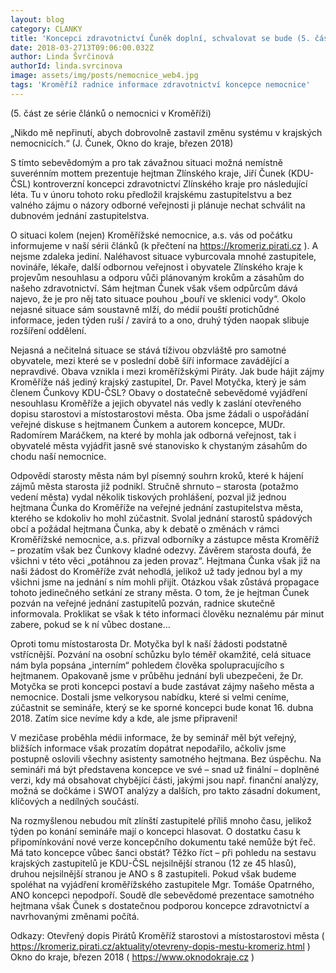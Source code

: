 ```yaml
---
layout: blog
category: CLANKY
title: 'Koncepci zdravotnictví Čuněk doplní, schvalovat se bude (5. část)'
date: 2018-03-2713T09:06:00.032Z
author: Linda Švrčinová
authorId: linda.svrcinova
image: assets/img/posts/nemocnice_web4.jpg
tags: 'Kroměříž radnice informace zdravotnictví koncepce nemocnice'
---
```


(5. část ze série článků o nemocnici v Kroměříži)

„Nikdo mě nepřinutí, abych dobrovolně zastavil změnu systému v krajských nemocnicích.“ (J. Čunek, Okno do kraje, březen 2018)

S tímto sebevědomým a pro tak závažnou situaci možná nemístně suverénním mottem prezentuje hejtman Zlínského kraje, Jiří Čunek (KDU-ČSL) kontroverzní koncepci zdravotnictví Zlínského kraje pro následující léta. Tu v únoru tohoto roku předložil krajskému zastupitelstvu a bez valného zájmu o názory odborné veřejnosti ji plánuje nechat schválit na dubnovém jednání zastupitelstva.

O situaci kolem (nejen) Kroměřížské nemocnice, a.s. vás od počátku informujeme v naší sérii článků (k přečtení na https://kromeriz.pirati.cz ). A nejsme zdaleka jediní. Naléhavost situace vyburcovala mnohé zastupitele, novináře, lékaře, další odbornou veřejnost i obyvatele Zlínského kraje k projevům nesouhlasu a odporu vůči plánovaným krokům a zásahům do našeho zdravotnictví. Sám hejtman Čunek však všem odpůrcům dává najevo, že je pro něj tato situace pouhou „bouří ve sklenici vody“. Okolo nejasné situace sám soustavně mlží, do médií pouští protichůdné informace, jeden týden ruší / zavírá to a ono, druhý týden naopak slibuje rozšíření oddělení. 

Nejasná a nečitelná situace se stává tíživou obzvláště pro samotné obyvatele, mezi které se v poslední době šíří informace zavádějící a nepravdivé. Obava vznikla i mezi kroměřížskými Piráty. Jak bude hájit zájmy Kroměříže náš jediný krajský zastupitel, Dr. Pavel Motyčka, který je sám členem Čunkovy KDU-ČSL? Obavy o dostatečně sebevědomé vyjádření nesouhlasu Kroměříže a jejich obyvatel nás vedly k zaslání otevřeného dopisu starostovi a místostarostovi města. Oba jsme žádali o uspořádání veřejné diskuse s hejtmanem Čunkem a autorem koncepce, MUDr. Radomírem Maráčkem, na které by mohla jak odborná veřejnost, tak i obyvatelé města vyjádřit jasně své stanovisko k chystaným zásahům do chodu naší nemocnice.

Odpovědí starosty města nám byl písemný souhrn kroků, které k hájení zájmů města starosta již podnikl. Stručně shrnuto – starosta (potažmo vedení města) vydal několik tiskových prohlášení, pozval již jednou hejtmana Čunka do Kroměříže na veřejné jednání zastupitelstva města, kterého se kdokoliv ho mohl zúčastnit. Svolal jednání starostů spádových obcí a požádal hejtmana Čunka, aby k debatě o změnách v rámci Kroměřížské nemocnice, a.s. přizval odborníky a zástupce města Kroměříž – prozatím však bez Čunkovy kladné odezvy. Závěrem starosta doufá, že všichni v této věci „potáhnou za jeden provaz“. Hejtmana Čunka však již na naši žádost do Kroměříže zvát nehodlá, jelikož už tady jednou byl a my všichni jsme na jednání s ním mohli přijít. Otázkou však zůstává propagace tohoto jedinečného setkání ze strany města. O tom, že je hejtman Čunek pozván na veřejné jednání zastupitelů pozván, radnice skutečně informovala. Proklikat se však k této informaci člověku neznalému pár minut zabere, pokud se k ní vůbec dostane…

Oproti tomu místostarosta Dr. Motyčka byl k naší žádosti podstatně vstřícnější. Pozvání na osobní schůzku bylo téměř okamžité, celá situace nám byla popsána „interním“ pohledem člověka spolupracujícího s hejtmanem. Opakovaně jsme v průběhu jednání byli ubezpečeni, že Dr. Motyčka se proti koncepci postaví a bude zastávat zájmy našeho města a nemocnice. Dostali jsme velkorysou nabídku, které si velmi ceníme, zúčastnit se semináře, který se ke sporné koncepci bude konat 16. dubna 2018. Zatím sice nevíme kdy a kde, ale jsme připraveni! 

V mezičase proběhla médii informace, že by seminář měl být veřejný, bližších informace však prozatím dopátrat nepodařilo, ačkoliv jsme postupně oslovili všechny asistenty samotného hejtmana. Bez úspěchu. Na semináři má být představena koncepce ve své – snad už finální – doplněné verzi, kdy má obsahovat chybějící části, jakými jsou např. finanční analýzy, možná se dočkáme i SWOT analýzy a dalších, pro takto zásadní dokument, klíčových a nedílných součástí.

Na rozmyšlenou nebudou mít zlínští zastupitelé příliš mnoho času, jelikož týden po konání semináře mají o koncepci hlasovat. O dostatku času k připomínkování nové verze koncepčního dokumentu také nemůže být řeč. Má tato koncepce vůbec šanci obstát? Těžko říct – při pohledu na sestavu krajských zastupitelů je KDU-ČSL nejsilnější stranou (12 ze 45 hlasů), druhou nejsilnější stranou je ANO s 8 zastupiteli. Pokud však budeme spoléhat na vyjádření kroměřížského zastupitele Mgr. Tomáše Opatrného, ANO koncepci nepodpoří. Soudě dle sebevědomé prezentace samotného hejtmana však Čunek s dostatečnou podporou koncepce zdravotnictví a navrhovanými změnami počítá.


Odkazy:
Otevřený dopis Pirátů Kroměříž starostovi a místostarostovi města ( https://kromeriz.pirati.cz/aktuality/otevreny-dopis-mestu-kromeriz.html )
Okno do kraje, březen 2018 ( https://www.oknodokraje.cz ) 
